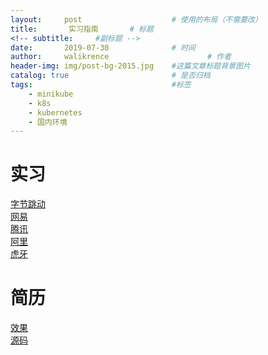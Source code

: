 ```yaml
---
layout:     post   				    # 使用的布局（不需要改）
title:    	 实习指南		# 标题 
<!-- subtitle:     #副标题 -->
date:       2019-07-30				# 时间
author:     walikrence 						# 作者
header-img: img/post-bg-2015.jpg 	#这篇文章标题背景图片
catalog: true 						# 是否归档
tags:								#标签
    - minikube
    - k8s
    - kubernetes
    - 国内环境
---
```


# 实习
[字节跳动](https://job.bytedance.com/inwtern) <br>
[网易](https://campus.163.com/app/campus/recruitment4campus?projectId=19)<br>
[腾讯](https://join.qq.com/)<br>
[阿里](https://campus.alibaba.com/trainProcess.html)<br>
[虎牙](http://hr.huya.com/campus_apply/huya/4112)<br>
# 简历
[效果](https://gitee.com/itsay/resume)<br>
[源码](https://itsay.gitee.io/resume/)<br>

